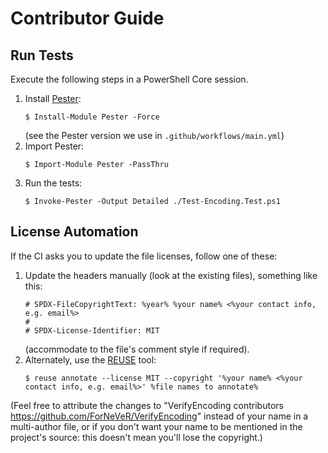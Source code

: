 <!--
SPDX-FileCopyrightText: 2025 Friedrich von Never <friedrich@fornever.me>

SPDX-License-Identifier: MIT
-->

Contributor Guide
=================
Run Tests
---------
Execute the following steps in a PowerShell Core session.

1. Install [Pester][pester]:
   ```console
   $ Install-Module Pester -Force
   ```
   (see the Pester version we use in `.github/workflows/main.yml`)
2. Import Pester:
   ```console
   $ Import-Module Pester -PassThru
   ```
3. Run the tests:
   ```console
   $ Invoke-Pester -Output Detailed ./Test-Encoding.Test.ps1
   ```

License Automation
------------------
<!-- REUSE-IgnoreStart -->
If the CI asks you to update the file licenses, follow one of these:
1. Update the headers manually (look at the existing files), something like this:
   ```
   # SPDX-FileCopyrightText: %year% %your name% <%your contact info, e.g. email%>
   #
   # SPDX-License-Identifier: MIT
   ```
   (accommodate to the file's comment style if required).
2. Alternately, use the [REUSE][reuse] tool:
   ```console
   $ reuse annotate --license MIT --copyright '%your name% <%your contact info, e.g. email%>' %file names to annotate%
   ```

(Feel free to attribute the changes to "VerifyEncoding contributors <https://github.com/ForNeVeR/VerifyEncoding>"
instead of your name in a multi-author file,
or if you don't want your name to be mentioned in the project's source: this doesn't mean you'll lose the copyright.)
<!-- REUSE-IgnoreEnd -->

[pester]: https://pester.dev/
[reuse]: https://reuse.software/
